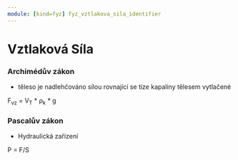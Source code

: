 ```yaml
---
module: [kind=fyz] fyz_vztlakova_sila_identifier
---
```


# Vztlaková Síla

### Archimédův zákon
- těleso je nadlehčováno sílou rovnající se tíze kapaliny tělesem vytlačené

<span class="rovnice"> F<sub>vz</sub> = V<sub>T</sub> * ρ<sub>k</sub> * g </span>

### Pascalův zákon
- Hydraulická zařízení

<span class="rovnice"> P = F/S</span>

<link rel="stylesheet" href="../../__formatting__/rovnice.css">